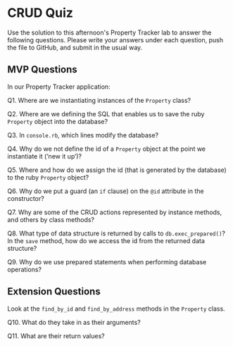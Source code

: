 # CRUD Quiz

Use the solution to this afternoon's Property Tracker lab to answer the following questions. Please write your answers under each question, push the file to GitHub, and submit in the usual way.

## MVP Questions

In our Property Tracker application:

Q1. Where are we instantiating instances of the `Property` class?
<!-- Inside the console.rb file e.g property1 = Property.new( {"addre... -->

Q2. Where are we defining the SQL that enables us to save the ruby `Property` object into the database?
<!-- In the properties.rb file and doing so with the "def save()" & the actual SQL command we are using inside the function is "INSERT INTO properties (address, value, bedrooms, year)
        VALUES ($1, $2, $3, $4) RETURNING id". -->

Q3. In `console.rb`, which lines modify the database?
<!-- Line 4, 13, 22, 31, 33. -->

Q4. Why do we not define the id of a `Property` object at the point we instantiate it (‘new it up’)?
<!-- That would mean we would near to keep track of how many id's there were, we write 'SERIAL' when creating the table model so that database generates id's for us and prevent duplicate id's. -->

Q5. Where and how do we assign the id (that is generated by the database) to the ruby `Property` object?
<!-- I think it's on line 32 in the property.rb file? e.g @id = db.exec_prepared("save", values)[0]["id"].to_i
I'm not 100% sure how this works yet but, I think when you are passing the prepared statement and its executed, a new instance of id is being added to it the new entry? -->

Q6. Why do we put a guard (an `if` clause) on the `@id` attribute in the constructor?
<!-- I believe this is similar to ;DROP TABLE IF EXISTS' but with id's instead? so create an id, if this id doesn't already exist? -->

Q7. Why are some of the CRUD actions represented by instance methods, and others by class methods?
<!-- Class methods seem to be when you want to query the entire table or database e.g Property.delete_all() because the property class has access to all instances that have been entered into the database, while instance methods seem to be when you want to manipulate individual instances/rows or make individual queries. -->


Q8. What type of data structure is returned by calls to `db.exec_prepared()`? In the `save` method, how do we access the id from the returned data structure?
<!-- It's an array type object that is returned but, from what I remember being mentioned it's actually the entry or database as an object? but it acts like an array? -->

Q9. Why do we use prepared statements when performing database operations?
<!-- Safeguards against SQL injection attacks and so we could make multiple queries quicker by just having to swap out certain criteria.-->

## Extension Questions

Look at the `find_by_id` and `find_by_address` methods in the `Property` class.

Q10. What do they take in as their arguments?
<!-- The parameters that are being passed in are 'id' which are then being passed into the values variable within the methods and then switched with the placeholders e.g $1 => id when the db.exec_prepared executes.

in the console.rb the arguments being passed in are the actual instances themselves with the appended id or address e.g property2.id as in the real world you wouldn't pass in the id itself as you probably wouldn't know it. -->

Q11. What are their return values?
<!-- They both return a new instance of the property class with the property hash being passed in which in itself is essentially an already made instance of the property class but just in hash format. If nothing is found from the query the method returns nil. -->
